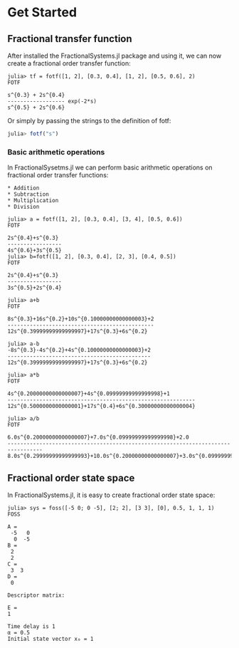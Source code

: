 # Get Started

## Fractional transfer function

After installed the FractionalSystems.jl package and using it, we can now create a fractional order transfer function:

```julia-repl
julia> tf = fotf([1, 2], [0.3, 0.4], [1, 2], [0.5, 0.6], 2)
FOTF

s^{0.3} + 2s^{0.4}
------------------ exp(-2*s)     
s^{0.5} + 2s^{0.6}
```

Or simply by passing the strings to the definition of fotf:

```julia
julia> fotf("s")
```

### Basic arithmetic operations

In FractionalSysetms.jl we can perform basic arithmetic operations on fractional order transfer functions:

    * Addition
    * Subtraction
    * Multiplication
    * Division

```julia-repl
julia> a = fotf([1, 2], [0.3, 0.4], [3, 4], [0.5, 0.6])
FOTF

2s^{0.4}+s^{0.3}
-----------------
4s^{0.6}+3s^{0.5}
julia> b=fotf([1, 2], [0.3, 0.4], [2, 3], [0.4, 0.5])
FOTF

2s^{0.4}+s^{0.3}
-----------------
3s^{0.5}+2s^{0.4}

julia> a+b
FOTF

8s^{0.3}+16s^{0.2}+10s^{0.10000000000000003}+2
----------------------------------------------
12s^{0.39999999999999997}+17s^{0.3}+6s^{0.2}

julia> a-b
-8s^{0.3}-4s^{0.2}+4s^{0.10000000000000003}+2
---------------------------------------------
12s^{0.39999999999999997}+17s^{0.3}+6s^{0.2}

julia> a*b
FOTF

4s^{0.20000000000000007}+4s^{0.09999999999999998}+1
-----------------------------------------------------------
12s^{0.5000000000000001}+17s^{0.4}+6s^{0.30000000000000004}

julia> a/b
FOTF

6.0s^{0.20000000000000007}+7.0s^{0.09999999999999998}+2.0
---------------------------------------------------------------------------------
8.0s^{0.29999999999999993}+10.0s^{0.20000000000000007}+3.0s^{0.09999999999999998}
```


## Fractional order state space

In FractionalSystems.jl, it is easy to create fractional order state space:

```julia-repl
julia> sys = foss([-5 0; 0 -5], [2; 2], [3 3], [0], 0.5, 1, 1, 1)
FOSS

A =
 -5   0
  0  -5
B =
 2
 2
C =
 3  3
D =
 0

Descriptor matrix:

E =
1

Time delay is 1
α = 0.5
Initial state vector x₀ = 1
```